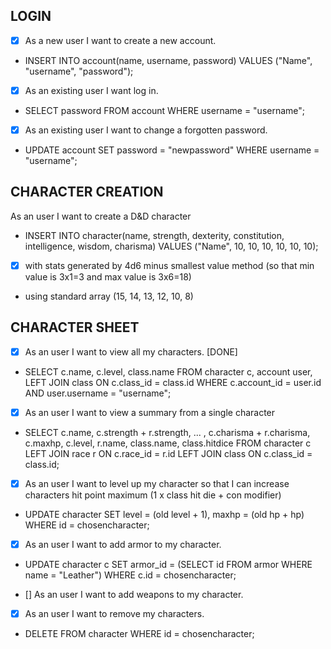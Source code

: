 ## LOGIN 
- [x] As a new user I want to create a new account.
* INSERT INTO account(name, username, password) VALUES ("Name", "username", "password");
- [x] As an existing user I want log in.
* SELECT password FROM account WHERE username = "username";
- [x] As an existing user I want to change a forgotten password.
* UPDATE account SET password = "newpassword" WHERE username = "username";

## CHARACTER CREATION
As an user I want to create a D&D character
* INSERT INTO character(name, strength, dexterity, constitution, intelligence, wisdom, charisma) VALUES ("Name", 10, 10, 10, 10, 10, 10);
- [x] with stats generated by 4d6 minus smallest value method (so that min value is 3x1=3 and max value is 3x6=18)
* using standard array (15, 14, 13, 12, 10, 8)

## CHARACTER SHEET
- [x] As an user I want to view all my characters. [DONE]
* SELECT c.name, c.level, class.name FROM character c, account user, LEFT JOIN class ON c.class_id = class.id WHERE c.account_id = user.id AND user.username = "username";
- [x] As an user I want to view a summary from a single character
* SELECT c.name, c.strength + r.strength, ... , c.charisma + r.charisma, c.maxhp, c.level, r.name, class.name, class.hitdice FROM character c LEFT JOIN race r ON c.race_id = r.id LEFT JOIN class ON c.class_id = class.id; 
- [x] As an user I want to level up my character so that I can increase characters hit point maximum (1 x class hit die + con modifier)
* UPDATE character SET level = (old level + 1), maxhp = (old hp + hp) WHERE id = chosencharacter;
- [x] As an user I want to add armor to my character.
* UPDATE character c SET armor_id = (SELECT id FROM armor WHERE name = "Leather") WHERE c.id = chosencharacter; 
- [] As an user I want to add weapons to my character. 
- [x] As an user I want to remove my characters.
* DELETE FROM character WHERE id = chosencharacter;
